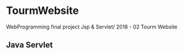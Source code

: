 # TourmWebsite
WebProgramming final project Jsp &amp; Servlet/ 2018 - 02 Tourm Website
## Java Servlet

